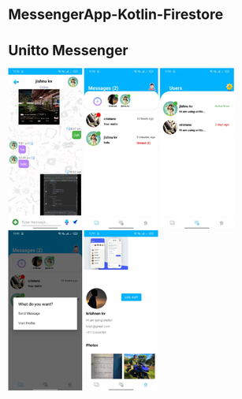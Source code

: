 # MessengerApp-Kotlin-Firestore

<h1>Unitto Messenger</h1>

<head>
<title>Screen Shots</title>
</head> 
<body>
<div id="Unitto Messenger">
<img src ="images/img1.jpeg" width="150"/>

<img src ="images/img2.jpeg" width="150"/>

<img src ="images/img3.jpeg" width="150"/>

<img src ="images/img4.jpeg" width="150"/>

<img src ="images/img5.jpeg" width="150"/>
</div>
</body>
</html>

